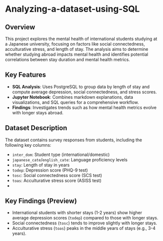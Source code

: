# Analyzing-a-dataset-using-SQL

## Overview
This project explores the mental health of international students studying at a Japanese university, focusing on factors like social connectedness, acculturative stress, and length of stay. The analysis aims to determine whether studying abroad impacts mental health and identifies potential correlations between stay duration and mental health metrics.

## Key Features
- **SQL Analysis**: Uses PostgreSQL to group data by length of stay and compute average depression, social connectedness, and stress scores.
- **Jupyter Notebook**: Combines markdown explanations, data visualizations, and SQL queries for a comprehensive workflow.
- **Findings**: Investigates trends such as how mental health metrics evolve with longer stays abroad.

## Dataset Description
The dataset contains survey responses from students, including the following key columns:
- `inter_dom`: Student type (international/domestic)
- `japanese_cate`/`english_cate`: Language proficiency levels
- `stay`: Length of stay in years
- `todep`: Depression score (PHQ-9 test)
- `tosc`: Social connectedness score (SCS test)
- `toas`: Acculturative stress score (ASISS test)
- 
## Key Findings (Preview)
- International students with shorter stays (1-2 years) show higher average depression scores (`todep`) compared to those with longer stays.
- Social connectedness (`tosc`) tends to improve slightly with longer stays.
- Acculturative stress (`toas`) peaks in the middle years of stays (e.g., 3-4 years).
